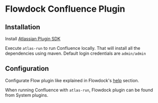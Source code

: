 Flowdock Confluence Plugin
==========================

Installation
------------

Install [Atlassian Plugin SDK](https://developer.atlassian.com/display/HOME/Welcome)

Execute `atlas-run` to run Confluence locally. That will install all the
dependencies using maven. Default login credentials are `admin/admin`

Configuration
-------------

Configurate Flow plugin like explained in Flowdock's
[help](https://flowdock.com/help/confluence) section.

When running Confluence with `atlas-run`, Flowdock plugin can be found from
System plugins.
